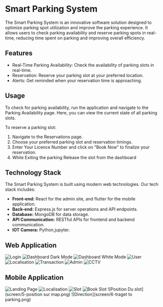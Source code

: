 # Smart Parking System

The Smart Parking System is an innovative software solution designed to optimize parking spot utilization and improve the parking experience. It allows users to check parking availability and reserve parking spots in real-time, reducing time spent on parking and improving overall efficiency.

## Features 

- Real-Time Parking Availability: Check the availability of parking slots in real-time.
- Reservation: Reserve your parking slot at your preferred location.
- Alerts: Get reminded when your reservation time is approaching.

## Usage

To check for parking availability, run the application and navigate to the Parking Availability page. Here, you can view the current state of all parking slots.

To reserve a parking slot:

1. Navigate to the Reservations page.
2. Choose your preferred parking slot and reservation timings.
3. Enter Your Licence Number and click on "Book Now" to finalize your reservation.
4. While Exiting the parking Release the slot from the dashboard

## Technology Stack

The Smart Parking System is built using modern web technologies. Our tech stack includes:

- **Front-end:** React for the admin site, and flutter for the mobile application.
- **Back-end:** Express.js for server operations and API endpoints.
- **Database:** MongoDB for data storage.
- **API Communication:** RESTful APIs for frontend and backend communication.
- **IOT Camera:** Python,jupyter.

## Web Application

![Login](screen/login.jpeg)
![Dashboard Dark Mode](screen/dashboard.jpeg)
![Dashboard White Mode](screen/dashboard-white.jpeg)
![User](screen/userr.jpeg)
![Localisation](screen/localisation.jpeg)
![Transaction](screen/transaction.jpeg)
![Admin](screen/adminn.jpeg)
![CCTV](screen/cctv.jpeg)

## Mobile Application

![Landing Page](screen/1.png)
![Localisation](screen/2.png)
![Slot](screen/3.png)
![Book Slot](screen/4.png)
![Position Du slot](screen/5-position sur map.png)
![Direction](screen/6-traget to parking.png)